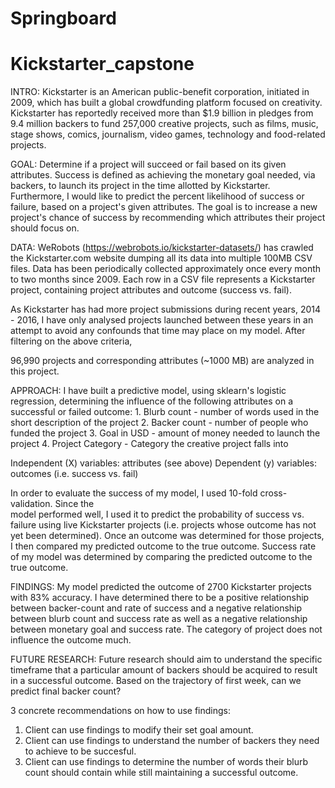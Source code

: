 # Springboard
# Kickstarter_capstone

INTRO: Kickstarter is an American public-benefit corporation, initiated in 2009, which has 
built a global crowdfunding platform focused on creativity. 
Kickstarter has reportedly received more than $1.9 billion in pledges from 9.4 million 
backers to fund 257,000 creative projects, such as films, music, stage shows, comics, 
journalism, video games, technology and food-related projects.

GOAL: Determine if a project will succeed or fail based on its given attributes. 
Success is defined as achieving the monetary goal needed, via backers, to launch its project 
in the time allotted by Kickstarter. Furthermore, I would like to
predict the percent likelihood of success or failure, based on a project's given attributes. 
The goal is to increase a new project's chance of success by recommending which attributes
their project should focus on. 

DATA: WeRobots (https://webrobots.io/kickstarter-datasets/) has crawled the 
Kickstarter.com website dumping all its data into multiple 100MB CSV files. Data has been 
periodically collected approximately once every month to two months since 2009. Each row in 
a CSV file represents a Kickstarter project, containing project attributes and outcome 
(success vs. fail).

As Kickstarter has had more project submissions during recent years, 2014 - 2016,
I have only analysed projects launched between these years in an attempt to avoid any 
confounds that time may place on my model. After filtering on the above criteria,

96,990 projects and corresponding attributes (~1000 MB) are analyzed in this project.

APPROACH: I have built a predictive model, using sklearn's logistic regression, 
determining the influence of the following attributes on a successful or failed outcome: 
    1. Blurb count - number of words used in the short description of the project
    2. Backer count - number of people who funded the project
    3. Goal in USD - amount of money needed to launch the project
    4. Project Category - Category the creative project falls into
    
Independent (X) variables: attributes (see above)
Dependent (y) variables: outcomes (i.e. success vs. fail)

In order to evaluate the success of my model, I used 10-fold cross-validation. Since the  
model performed well, I used it to predict the probability of success vs. failure using 
live Kickstarter projects (i.e. projects whose outcome has not yet been determined). 
Once an outcome was determined for those projects, I then compared
my predicted outcome to the true outcome. Success rate of my model was determined by 
comparing the predicted outcome to the true outcome.

FINDINGS: My model predicted the outcome of 2700 Kickstarter projects with 83% accuracy. 
I have determined there to be a positive relationship between backer-count and rate of
success and a negative relationship between blurb count and success rate as well as
a negative relationship between monetary goal and success rate. 
The category of project does not influence the outcome much.

FUTURE RESEARCH: Future research should aim to understand the specific timeframe
that a particular amount of backers should be acquired to result in a successful outcome. 
Based on the trajectory of first week, can we predict final backer count?

3 concrete recommendations on how to use findings:

1. Client can use findings to modify their set goal amount.
2. Client can use findings to understand the number of backers they need to achieve
to be succesful.
3. Client can use findings to determine the number of words their blurb count should 
contain while still maintaining a successful outcome. 
